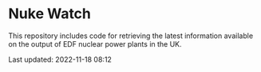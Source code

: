 # Nuke Watch

This repository includes code for retrieving the latest information available on the output of EDF nuclear power plants in the UK.

Last updated: 2022-11-18 08:12